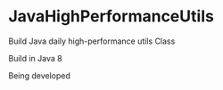 # JavaHighPerformanceUtils
Build Java daily high-performance utils Class

Build in Java 8

Being developed


